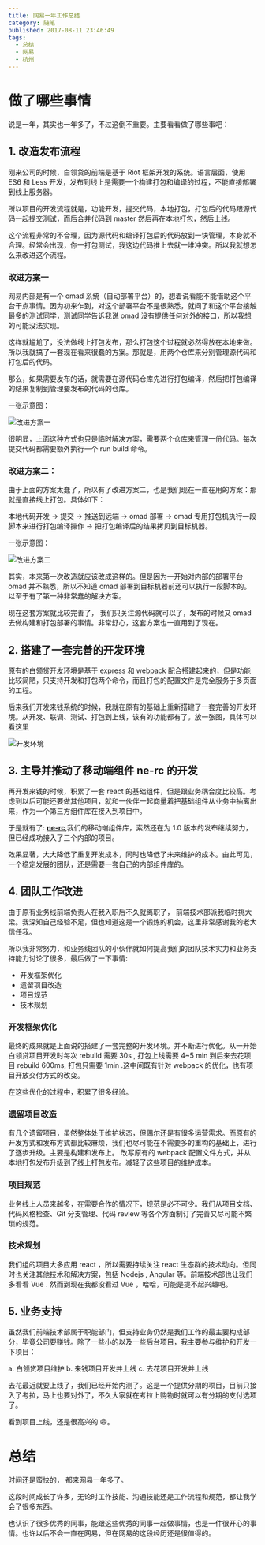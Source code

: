 ```yaml
---
title: 网易一年工作总结
category: 随笔
published: 2017-08-11 23:46:49
tags:
  - 总结
  - 网易
  - 杭州
---
```


# 做了哪些事情

说是一年，其实也一年多了，不过这倒不重要。主要看看做了哪些事吧：

## 1. 改造发布流程

刚来公司的时候，白领贷的前端是基于 Riot 框架开发的系统。语言层面，使用 ES6 和 Less 开发，发布到线上是需要一个构建打包和编译的过程，不能直接部署到线上服务器。

所以项目的开发流程就是，功能开发，提交代码，本地打包，打包后的代码跟源代码一起提交测试，而后合并代码到 master 然后再在本地打包，然后上线。

这个流程非常的不合理，因为源代码和编译打包后的代码放到一块管理，本身就不合理。经常会出现，你一打包测试，我这边代码推上去就一堆冲突。所以我就想怎么来改进这个流程。

### 改进方案一

网易内部是有一个 omad 系统（自动部署平台）的，想着说看能不能借助这个平台干点事情。因为初来乍到，对这个部署平台不是很熟悉，就问了和这个平台接触最多的测试同学，测试同学告诉我说 omad 没有提供任何对外的接口，所以我想的可能没法实现。

这样就尴尬了，没法做线上打包发布，那么打包这个过程就必然得放在本地来做。所以我就搞了一套现在看来很蠢的方案。那就是，用两个仓库来分别管理源代码和打包后的代码。

那么，如果需要发布的话，就需要在源代码仓库先进行打包编译，然后把打包编译的结果复制到管理要发布的代码的仓库。

一张示意图：

![改进方案一](/imgs/first-year-summary-for-netease-work-experience/release1.png)

很明显，上面这种方式也只是临时解决方案，需要两个仓库来管理一份代码。每次提交代码都需要额外执行一个 run build 命令。

### 改进方案二：

由于上面的方案太蠢了，所以有了改进方案二，也是我们现在一直在用的方案：那就是直接线上打包。具体如下：

<!-- more -->

本地代码开发 -> 提交 -> 推送到远端 -> omad 部署 -> omad 专用打包机执行一段脚本来进行打包编译操作 -> 把打包编译后的结果拷贝到目标机器。

一张示意图：

![改进方案二](/imgs/first-year-summary-for-netease-work-experience/release2.png)

其实，本来第一次改造就应该改成这样的。但是因为一开始对内部的部署平台 omad 并不熟悉，所以不知道 omad 部署到目标机器前还可以执行一段脚本的。以至于有了第一种非常蠢的解决方案。

现在这套方案就比较完善了， 我们只关注源代码就可以了，发布的时候又 omad 去做构建和打包部署的事情。非常舒心，这套方案也一直用到了现在。

## 2. 搭建了一套完善的开发环境

原有的白领贷开发环境是基于 express 和 webpack 配合搭建起来的，但是功能比较简陋，只支持开发和打包两个命令，而且打包的配置文件是完全服务于多页面的工程。

后来我们开发来钱系统的时候，我就在原有的基础上重新搭建了一套完善的开发环境。从开发、联调、测试、打包到上线，该有的功能都有了。放一张图，具体可以 [看这里](https://github.com/kisnows/spart)

![开发环境](/imgs/first-year-summary-for-netease-work-experience/environment.png)

## 3. 主导并推动了移动端组件 ne-rc 的开发

再开发来钱的时候，积累了一套 react 的基础组件，但是跟业务耦合度比较高。考虑到以后可能还要做其他项目，就和一伙伴一起商量着把基础组件从业务中抽离出来，作为一个第三方组件库在接入到项目中。

于是就有了: **[ne-rc](https://github.com/NE-LOAN-FED/NE-Component)**,我们的移动端组件库，索然还在为 1.0 版本的发布继续努力，但已经成功接入了三个内部的项目。

效果显著，大大降低了重复开发成本，同时也降低了未来维护的成本。由此可见，一个稳定发展的团队，还是需要一套自己的内部组件库的。

## 4. 团队工作改进

由于原有业务线前端负责人在我入职后不久就离职了， 前端技术部派我临时挑大梁。我深知自己经验不足，但也知道这是一个锻炼的机会，这里非常感谢我的老大信任我。

所以我非常努力，和业务线团队的小伙伴就如何提高我们的团队技术实力和业务支持能力讨论了很多，最后做了一下事情:

- 开发框架优化
- 遗留项目改造
- 项目规范
- 技术规划

### 开发框架优化

最终的成果就是上面说的搭建了一套完整的开发环境。并不断进行优化。从一开始白领贷项目开发时每次 rebuild 需要 30s , 打包上线需要 4~5 min 到后来去花项目 rebuild 600ms, 打包只需要 1min .这中间既有针对 webpack 的优化，也有项目开放交付方式的改变。

在这些优化的过程中，积累了很多经验。

### 遗留项目改造

有几个遗留项目，虽然整体处于维护状态，但偶尔还是有很多运营需求。而原有的开发方式和发布方式都比较麻烦，我们也尽可能在不需要多的重构的基础上，进行了逐步升级。主要是构建和发布上。
改写原有的 webpack 配置文件方式，并从本地打包发布升级到了线上打包发布。减轻了这些项目的维护成本。

### 项目规范

业务线上人员来越多，在需要合作的情况下，规范是必不可少。我们从项目文档、代码风格检查、Git 分支管理、代码 review 等各个方面制订了完善又尽可能不繁琐的规范。

### 技术规划

我们组的项目大多应用 react ，所以需要持续关注 react 生态群的技术动向。但同时也关注其他技术和解决方案，包括 Nodejs , Angular 等。前端技术部也让我们多看看 Vue . 然而到现在我都没看过 Vue ，哈哈，可能是提不起兴趣吧。

## 5. 业务支持

虽然我们前端技术部属于职能部门，但支持业务仍然是我们工作的最主要构成部分，毕竟公司要赚钱。除了一些小的以及一些后台项目，我主要参与维护和开发一下项目：

a. 白领贷项目维护
b. 来钱项目开发并上线
c. 去花项目开发并上线

去花最近就要上线了，我们已经开始内测了。这是一个提供分期的项目，目前只接入了考拉，马上也要对外了，不久大家就在考拉上购物时就可以有分期的支付选项了。

看到项目上线，还是很高兴的 😄。

# 总结

时间还是蛮快的， 都来网易一年多了。

这段时间成长了许多，无论时工作技能、沟通技能还是工作流程和规范，都让我学会了很多东西。

也认识了很多优秀的同事，能跟这些优秀的同事一起做事情，也是一件很开心的事情。也许以后不会一直在网易，但在网易的这段经历还是很值得的。

